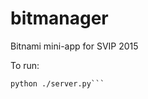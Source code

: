 # bitmanager
Bitnami mini-app for SVIP 2015

To run:
```pip install -r requirements.txt
python ./server.py```
